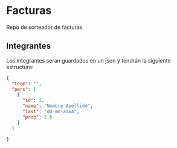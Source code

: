 # Facturas

Repo de sorteador de facturas

## Integrantes

Los integrantes seran guardados en un json y tendrán la siguiente estructura:
```json
{
  "team": "",
  "pers": [
    {
      "id": 1,
      "name": "Nombre Apellido",
      "last": "dd-mm-aaaa",
      "prob": 1.0
    }
  ]
  
}
